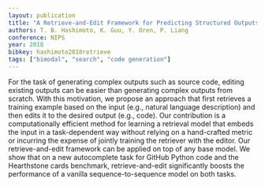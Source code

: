 ```yaml
---
layout: publication
title: "A Retrieve-and-Edit Framework for Predicting Structured Outputs"
authors: T. B. Hashimoto, K. Guu, Y. Oren, P. Liang
conference: NIPS
year: 2018
bibkey: hashimoto2018retrieve
tags: ["bimodal", "search", "code generation"]
---
```

For the task of generating complex outputs such as source code, editing existing
outputs can be easier than generating complex outputs from scratch.  With this
motivation, we propose an approach that first retrieves a training example based on
the input (e.g., natural language description) and then edits it to the desired output
(e.g., code). Our contribution is a computationally efficient method for learning
a retrieval model that embeds the input in a task-dependent way without relying
on a hand-crafted metric or incurring the expense of jointly training the retriever
with the editor.  Our retrieve-and-edit framework can be applied on top of any
base model. We show that on a new autocomplete task for GitHub Python code
and the Hearthstone cards benchmark, retrieve-and-edit significantly boosts the
performance of a vanilla sequence-to-sequence model on both tasks.

